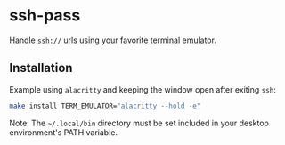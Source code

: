# ssh-pass
Handle `ssh://` urls using your favorite terminal emulator.

## Installation
Example using `alacritty` and keeping the window open after exiting `ssh`:
```sh
make install TERM_EMULATOR="alacritty --hold -e"
```
Note: The `~/.local/bin` directory must be set included in your desktop environment's PATH variable.
